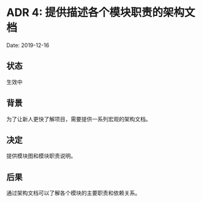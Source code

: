 # ADR 4: 提供描述各个模块职责的架构文档

Date: 2019-12-16

## 状态

生效中

## 背景

为了让新人更快了解项目，需要提供一系列宏观的架构文档。

## 决定

提供模块图和模块职责说明。

## 后果

通过架构文档可以了解各个模块的主要职责和依赖关系。
